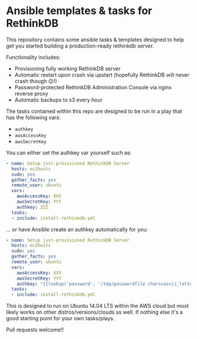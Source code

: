 Ansible templates & tasks for RethinkDB
=======================================

This repository contains some ansible tasks & templates designed to help get you started building a production-ready rethinkdb server.

Functionality includes:

 - Provisioning fully working RethinkDB server
 - Automatic restart upon crash via upstart (hopefully RethinkDB will never crash though :wink:!)
 - Password-protected RethinkDB Administration Console via nginx reverse proxy
 - Automatic backups to s3 every hour

The tasks contained within this repo are designed to be run in a play that has the following vars:

 - `authkey`
 - `awsAccessKey`
 - `awsSecretKey`

You can either set the authkey var yourself such as:

```yaml
- name: Setup just-provisioned RethinkDB Server
  hosts: ec2hosts
  sudo: yes
  gather_facts: yes
  remote_user: ubuntu
  vars:
    awsAccessKey: XXX
    awsSecretKey: YYY
    authkey: ZZZ
  tasks:
  - include: install-rethinkdb.yml
```

... or have Ansible create an authkey automatically for you:

```yaml
- name: Setup just-provisioned RethinkDB Server
  hosts: ec2hosts
  sudo: yes
  gather_facts: yes
  remote_user: ubuntu
  vars:
    awsAccessKey: XXX
    awsSecretKey: YYY
    authkey: "{{lookup('password', '/tmp/passwordfile chars=ascii_letters,digits,hexdigits')}}"
  tasks:
  - include: install-rethinkdb.yml
```

This is designed to run on Ubuntu 14.04 LTS within the AWS cloud but most likely works on other distros/versions/clouds as well. If nothing else it's a good starting point for your own tasks/plays.

Pull requests welcome!!
